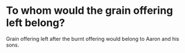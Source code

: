 # To whom would the grain offering left belong?

Grain offering left after the burnt offering would belong to Aaron and his sons.
